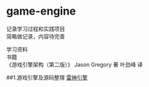 # game-engine
记录学习过程和实践项目  
简略做记录，内容待完善

学习资料  
书籍  
    《游戏引擎架构（第二版）》 Jason Gregory 著  叶劲峰 译  

##1.游戏引擎及源码整理
  [雷神引擎](https://github.com/id-Software/Quake-2)


